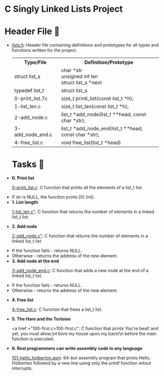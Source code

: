 # C Singly Linked Lists Project
# Header File 📁
<ul>
<li>
<a href ="lists.h">lists.h</a>: Header file containing definitions and prototypes for all types and functions written for the project.</li>

<table>
<tr>
 <th>Type/File</th>
<th>Definition/Prototype</th>
</tr>

<tr>
<td>struct list_s</td>
<td>char *str<br/>
unsigned int len<br/>
struct list_s *next
</td>
</tr>

<tr>
<td>typedef list_t</td>
<td>struct list_s</td>
</tr>

<tr>
<td>0-print_list.7c</td>
<td>size_t printl_list(const list_t *h);</td>
</tr>

<tr>
<td>1-list_len.c</td>
<td>size_t list_len(const list_t *h);</td>
</tr>

<tr>
<td>2-add_node.c</td>
<td>list_t *add_node(list_t **head, const char *str);</td>
</tr>

<tr>
<td>3-add_node_end.c</td>
<td>list_t *add_node_end(list_t **head, const char *str);</td>
</tr>

<tr>
<td>4-free_list.c</td>
<td>void free_list(list_t *head)</td>
</tr>

</table>

# Tasks 📃

<strong>
<li>0. Print list</li>
</strong>


<a href ="0-print_list.c">0-print_list.c</a>: C function that prints all the elements of a list_t list.

<li>If str is NULL, the function prints [0] (nil).</li>

<strong>
<li>1. List length</li>
</strong>

<a href ="1-list_len.c">1-list_len.c"</a>: C function that returns the number of elements in a linked list_t list.

<strong>
<li>2. Add node</li>
</strong>

<a href ="2-add_node.c">2-add_node.c"</a>: C function that returns the number of elements in a linked list_t list
<li>If the function fails - returns NULL.</li>
<li>Otherwise - returns the address of the new element.</li>

<strong>
<li>3. Add node at the end</li>
</strong>

<a href ="3-add_node_end.c">3-add_node_end.c</a>: C function that adds a new node at the end of a linked list_t list.
<li>If the function fails - returns NULL.</li>
<li>Otherwise - returns the address of the new element.</li>

<strong><li>4. Free list</li></strong>

<a href ="4-free_list.c">4-free_list.c</a>: C function that frees a list_t list.             

<strong>
<li>5. The Hare and the Tortoise</li>
</strong>

<a href ="100-first.c>100-first.c"</a>: C function that prints You're beat! and yet, you must allow,\nI bore my house upon my back!\n before the main function is executed.

<strong><li>6. Real programmers can write assembly code in any language
</li></strong>

<a href ="101-hello_holberton.asm">101-hello_holberton.asm</a>: 64-but assembly program that prints Hello, Holberton followed by a new line using only the printf function witout interrupts.

</ul>